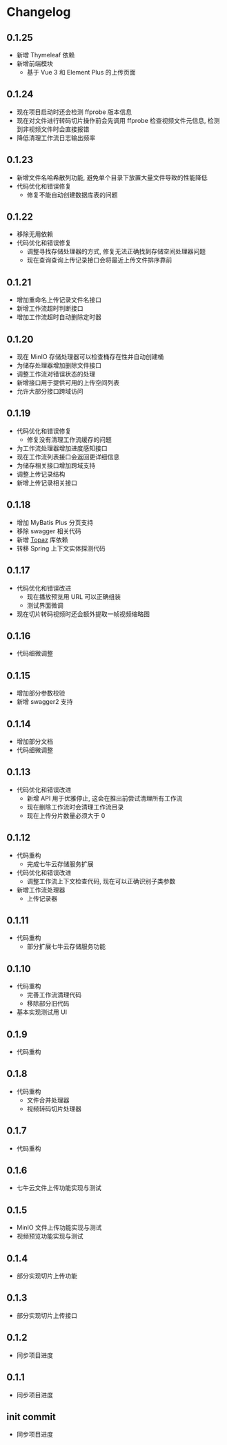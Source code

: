 # Changelog

## 0.1.25

* 新增 Thymeleaf 依赖
* 新增前端模块
  * 基于 Vue 3 和 Element Plus 的上传页面

## 0.1.24

* 现在项目启动时还会检测 ffprobe 版本信息
* 现在对文件进行转码切片操作前会先调用 ffprobe 检查视频文件元信息, 检测到非视频文件时会直接报错
* 降低清理工作流日志输出频率

## 0.1.23

* 新增文件名哈希散列功能, 避免单个目录下放置大量文件导致的性能降低
* 代码优化和错误修复
  * 修复不能自动创建数据库表的问题

## 0.1.22

* 移除无用依赖
* 代码优化和错误修复
  * 调整寻找存储处理器的方式, 修复无法正确找到存储空间处理器问题
  * 现在查询查询上传记录接口会将最近上传文件排序靠前

## 0.1.21

* 增加重命名上传记录文件名接口
* 新增工作流超时判断接口
* 增加工作流超时自动删除定时器

## 0.1.20

* 现在 MinIO 存储处理器可以检查桶存在性并自动创建桶
* 为储存处理器增加删除文件接口
* 调整工作流对错误状态的处理
* 新增接口用于提供可用的上传空间列表
* 允许大部分接口跨域访问

## 0.1.19

* 代码优化和错误修复
  * 修复没有清理工作流缓存的问题
* 为工作流处理器增加进度感知接口
* 现在工作流列表接口会返回更详细信息
* 为储存相关接口增加跨域支持
* 调整上传记录结构
* 新增上传记录相关接口

## 0.1.18

* 增加 MyBatis Plus 分页支持
* 移除 swagger 相关代码
* 新增 [Topaz](https://github.com/351768593/Topaz) 库依赖
* 转移 Spring 上下文实体探测代码

## 0.1.17

* 代码优化和错误改进
  * 现在播放预览用 URL 可以正确组装
  * 测试界面微调
* 现在切片转码视频时还会额外提取一帧视频缩略图

## 0.1.16

* 代码细微调整

## 0.1.15

* 增加部分参数校验
* 新增 swagger2 支持

## 0.1.14

* 增加部分文档
* 代码细微调整

## 0.1.13

* 代码优化和错误改进
  * 新增 API 用于优雅停止, 这会在推出前尝试清理所有工作流
  * 现在删除工作流时会清理工作流目录
  * 现在上传分片数量必须大于 0

## 0.1.12

* 代码重构
  * 完成七牛云存储服务扩展
* 代码优化和错误改进
  * 调整工作流上下文检查代码, 现在可以正确识别子类参数
* 新增工作流处理器
  * 上传记录器

## 0.1.11

* 代码重构
  * 部分扩展七牛云存储服务功能

## 0.1.10

* 代码重构
  * 完善工作流清理代码
  * 移除部分旧代码
* 基本实现测试用 UI

## 0.1.9

* 代码重构

## 0.1.8

* 代码重构
  * 文件合并处理器
  * 视频转码切片处理器

## 0.1.7

* 代码重构

## 0.1.6

* 七牛云文件上传功能实现与测试

## 0.1.5

* MinIO 文件上传功能实现与测试
* 视频预览功能实现与测试

## 0.1.4

* 部分实现切片上传功能

## 0.1.3

* 部分实现切片上传接口

## 0.1.2

* 同步项目进度

## 0.1.1

* 同步项目进度

## init commit

* 同步项目进度
